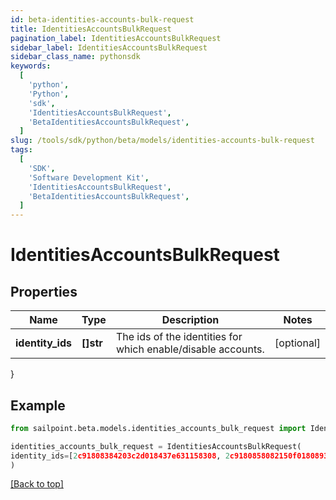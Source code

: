 ```yaml
---
id: beta-identities-accounts-bulk-request
title: IdentitiesAccountsBulkRequest
pagination_label: IdentitiesAccountsBulkRequest
sidebar_label: IdentitiesAccountsBulkRequest
sidebar_class_name: pythonsdk
keywords:
  [
    'python',
    'Python',
    'sdk',
    'IdentitiesAccountsBulkRequest',
    'BetaIdentitiesAccountsBulkRequest',
  ]
slug: /tools/sdk/python/beta/models/identities-accounts-bulk-request
tags:
  [
    'SDK',
    'Software Development Kit',
    'IdentitiesAccountsBulkRequest',
    'BetaIdentitiesAccountsBulkRequest',
  ]
---
```


# IdentitiesAccountsBulkRequest

## Properties

| Name | Type | Description | Notes |
| --- | --- | --- | --- |
| **identity_ids** | **[]str** | The ids of the identities for which enable/disable accounts. | [optional] |

}

## Example

```python
from sailpoint.beta.models.identities_accounts_bulk_request import IdentitiesAccountsBulkRequest

identities_accounts_bulk_request = IdentitiesAccountsBulkRequest(
identity_ids=[2c91808384203c2d018437e631158308, 2c9180858082150f0180893dbaf553fe]
)

```

[[Back to top]](#)
